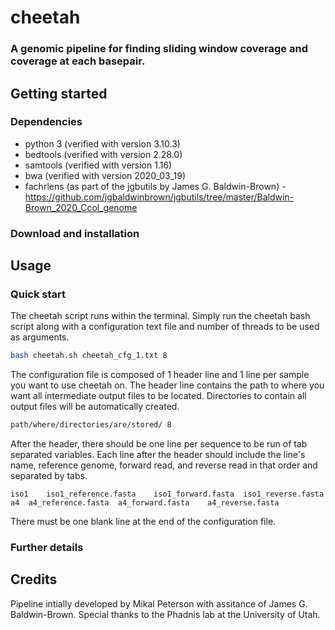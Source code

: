 # cheetah
### A genomic pipeline for finding sliding window coverage and coverage at each basepair.

## Getting started
### Dependencies
- python 3 (verified with version 3.10.3) 
- bedtools (verified with version 2.28.0)
- samtools (verified with version 1.16) 
- bwa (verified with version 2020_03_19) 
- fachrlens (as part of the jgbutils by James G. Baldwin-Brown)
  -https://github.com/jgbaldwinbrown/jgbutils/tree/master/Baldwin-Brown_2020_Ccol_genome

### Download and installation

## Usage
### Quick start
The cheetah script runs within the terminal. Simply run the cheetah bash script along with a configuration text file and number of threads to be used as arguments.
```sh
bash cheetah.sh	cheetah_cfg_1.txt 8
```

The configuration file is composed of 1 header line and 1 line per sample you want to use cheetah on.
The header line contains the path to where you want all intermediate output files to be located. Directories to contain all output files will be automatically created.
```sh
path/where/directories/are/stored/ 8
```

After the header, there should be one line per sequence to be run of tab separated variables. Each line after the header should include the line's name, reference genome, forward read, and reverse read in that order and separated by tabs.
```
iso1	iso1_reference.fasta	iso1_forward.fasta	iso1_reverse.fasta
a4	a4_reference.fasta	a4_forward.fasta	a4_reverse.fasta
```

There must be one blank line at the end of the configuration file.

### Further details


## Credits
Pipeline intially developed by Mikal Peterson with assitance of James G. Baldwin-Brown. Special thanks to the Phadnis lab at the University of Utah.
